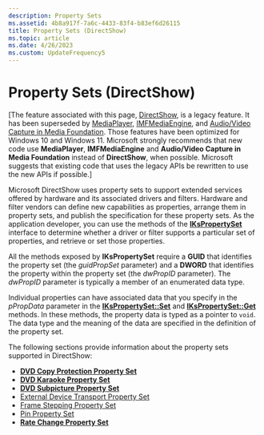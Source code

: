 ```yaml
---
description: Property Sets
ms.assetid: 4b8a917f-7a6c-4433-83f4-b83ef6d26115
title: Property Sets (DirectShow)
ms.topic: article
ms.date: 4/26/2023
ms.custom: UpdateFrequency5
---
```


# Property Sets (DirectShow)

\[The feature associated with this page, [DirectShow](/windows/win32/directshow/directshow), is a legacy feature. It has been superseded by [MediaPlayer](/uwp/api/Windows.Media.Playback.MediaPlayer), [IMFMediaEngine](/windows/win32/api/mfmediaengine/nn-mfmediaengine-imfmediaengine), and [Audio/Video Capture in Media Foundation](windows/win32/medfound/audio-video-capture-in-media-foundation). Those features have been optimized for Windows 10 and Windows 11. Microsoft strongly recommends that new code use **MediaPlayer**, **IMFMediaEngine** and **Audio/Video Capture in Media Foundation** instead of **DirectShow**, when possible. Microsoft suggests that existing code that uses the legacy APIs be rewritten to use the new APIs if possible.\]

Microsoft DirectShow uses property sets to support extended services offered by hardware and its associated drivers and filters. Hardware and filter vendors can define new capabilities as properties, arrange them in property sets, and publish the specification for these property sets. As the application developer, you can use the methods of the [**IKsPropertySet**](ikspropertyset.md) interface to determine whether a driver or filter supports a particular set of properties, and retrieve or set those properties.

All the methods exposed by **IKsPropertySet** require a **GUID** that identifies the property set (the *guidPropSet* parameter) and a **DWORD** that identifies the property within the property set (the *dwPropID* parameter). The *dwPropID* parameter is typically a member of an enumerated data type.

Individual properties can have associated data that you specify in the *pPropData* parameter in the [**IKsPropertySet::Set**](ikspropertyset-set.md) and [**IKsPropertySet::Get**](ikspropertyset-get.md) methods. In these methods, the property data is typed as a pointer to `void`. The data type and the meaning of the data are specified in the definition of the property set.

The following sections provide information about the property sets supported in DirectShow:

-   [**DVD Copy Protection Property Set**](dvd-copy-protection-property-set.md)
-   [**DVD Karaoke Property Set**](dvd-karaoke-property-set.md)
-   [**DVD Subpicture Property Set**](dvd-subpicture-property-set.md)
-   [External Device Transport Property Set](external-device-transport-property-set.md)
-   [Frame Stepping Property Set](frame-stepping-property-set.md)
-   [Pin Property Set](pin-property-set.md)
-   [**Rate Change Property Set**](rate-change-property-set.md)

 

 



